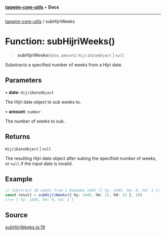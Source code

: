 [**taqwim-core-utils**](../README.md) • **Docs**

---

[taqwim-core-utils](../globals.md) / subHijriWeeks

# Function: subHijriWeeks()

> **subHijriWeeks**(`date`, `amount`): `HijriDateObject` \| `null`

Substracts a specified number of weeks from a Hijri date.

## Parameters

• **date**: `HijriDateObject`

The Hijri date object to sub weeks to.

• **amount**: `number`

The number of weeks to sub.

## Returns

`HijriDateObject` \| `null`

The resulting Hijri date object after subing the specified number of weeks, or `null` if the input date is invalid.

## Example

```ts
// Substract 10 weeks from 1 Ramadan 1445 ({ hy: 1445, hm: 9, hd: 1 })
const result = subHijriWeeks({ hy: 1445, hm: 11, hd: 12 }, 10)
//=> { hy: 1445, hm: 9, hd: 1 }
```

## Source

[subHijriWeeks.ts:19](https://github.com/boussadjra/taqwim/blob/a16e0483140d22a326ae33586f5bfb208d318d3e/packages/core-utils/src/lib/subHijriWeeks.ts#L19)
